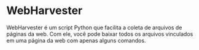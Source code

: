 # WebHarvester
WebHarvester é um script Python que facilita a coleta de arquivos de páginas da web. Com ele, você pode baixar todos os arquivos vinculados em uma página da web com apenas alguns comandos.
